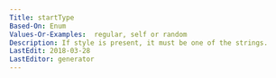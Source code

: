 ```yaml
---
Title: startType
Based-On: Enum
Values-Or-Examples:  regular, self or random
Description: If style is present, it must be one of the strings.
LastEdit: 2018-03-28
LastEditor: generator
---
```



